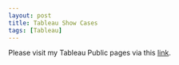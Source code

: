 ```yaml
---
layout: post
title: Tableau Show Cases
tags: [Tableau]
---
```


Please visit my Tableau Public pages via this [link](https://public.tableau.com/profile/chia.yun.kon#!/).

